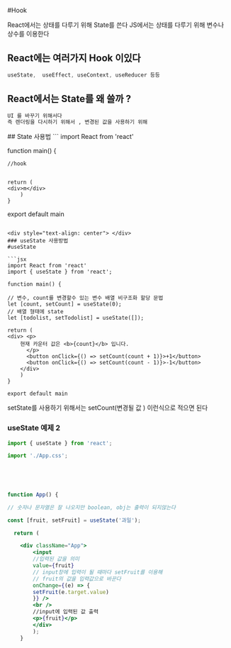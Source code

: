  #Hook

React에서는 상태를 다루기 위해 State를 쓴다 
JS에서는 상태를 다루기 위해 변수나 상수를 이용한다 



## React에는 여러가지 Hook 이있다 

```jsx
useState,  useEffect, useContext, useReducer 등등
```

## React에서는 State를 왜 쓸까  ?

```txt
UI 를 바꾸기 위해서다
즉 렌더링을 다시하기 위해서 , 변경된 값을 사용하기 위해 
```

<div style="text-align: center"> </div>
## State 사용법
```
import React from 'react'


function main() {

	//hook
	

	return (
	<div>m</div>
		)
	}

export default main
```

<div style="text-align: center"> </div>
### useState 사용방법 
#useState

```jsx
import React from 'react'
import { useState } from 'react';

function main() {

// 변수, count를 변경할수 있는 변수 배열 비구조화 할당 문법
let [count, setCount] = useState(0);
// 배열 형태에 state
let [todolist, setTodolist] = useState([]);

return (
<div> <p>
    현재 카운터 값은 <b>{count}</b> 입니다.
      </p>
      <button onClick={() => setCount(count + 1)}>+1</button>
      <button onClick={() => setCount(count - 1)}>-1</button>
	</div>
	)
}

export default main
```

setState를 사용하기 위해서는 setCount(변경될 값 ) 이런식으로 적으면 된다 

### useState  예제 2

```jsx
import { useState } from 'react';

import './App.css';

  
  
  

function App() {

// 숫자나 문자열은 잘 나오지만 boolean, obj는 출력이 되지않는다

const [fruit, setFruit] = useState('과일');

  return (

	<div className="App">
		<input
		//입력된 값을 의미
		value={fruit}
		// input창에 입력이 될 때마다 setFruit를 이용해
		// fruit의 값을 입력값으로 바꾼다
		onChange={(e) => {
		setFruit(e.target.value)
		}} />
		<br />
		//input에 입력된 값 출력 
		<p>{fruit}</p>
		</div>
		);
	}
```

